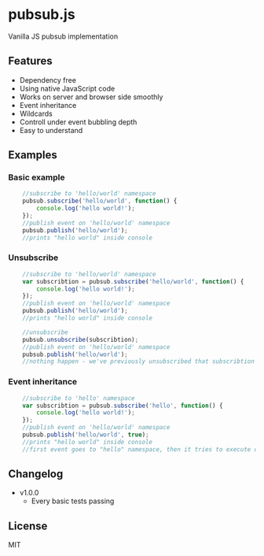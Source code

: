 pubsub.js
=========

Vanilla JS pubsub implementation

## Features

* Dependency free
* Using native JavaScript code
* Works on server and browser side smoothly
* Event inheritance
* Wildcards
* Controll under event bubbling depth
* Easy to understand

## Examples

### Basic example

```javascript
	//subscribe to 'hello/world' namespace
	pubsub.subscribe('hello/world', function() {
		console.log('hello world!');
	});
	//publish event on 'hello/world' namespace
	pubsub.publish('hello/world');
	//prints "hello world" inside console
```    

### Unsubscribe

```javascript
	//subscribe to 'hello/world' namespace
	var subscribtion = pubsub.subscribe('hello/world', function() {
		console.log('hello world!');
	});
	//publish event on 'hello/world' namespace
	pubsub.publish('hello/world');
	//prints "hello world" inside console

	//unsubscribe
	pubsub.unsubscribe(subscribtion);
	//publish event on 'hello/world' namespace
	pubsub.publish('hello/world');
	//nothing happen - we've previously unsubscribed that subscribtion
```

### Event inheritance

```javascript
	//subscribe to 'hello' namespace
	var subscribtion = pubsub.subscribe('hello', function() {
		console.log('hello world!');
	});
	//publish event on 'hello/world' namespace
	pubsub.publish('hello/world', true);
	//prints "hello world" inside console
	//first event goes to "hello" namespace, then it tries to execute on "hello/world" but nothing is listening on it
```

## Changelog
* v1.0.0
	* Every basic tests passing
	
## License

MIT